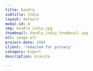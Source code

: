 ```yaml
---
title: Kandla
subtitle: India
layout: default
modal-id: 6
img: kandla_india.jpg
thumbnail: kandla_india_thumbnail.jpg
alt: image-alt
project-date: 2005
client: 'redacted for privacy'
category: Export
description: Granite

---
```

